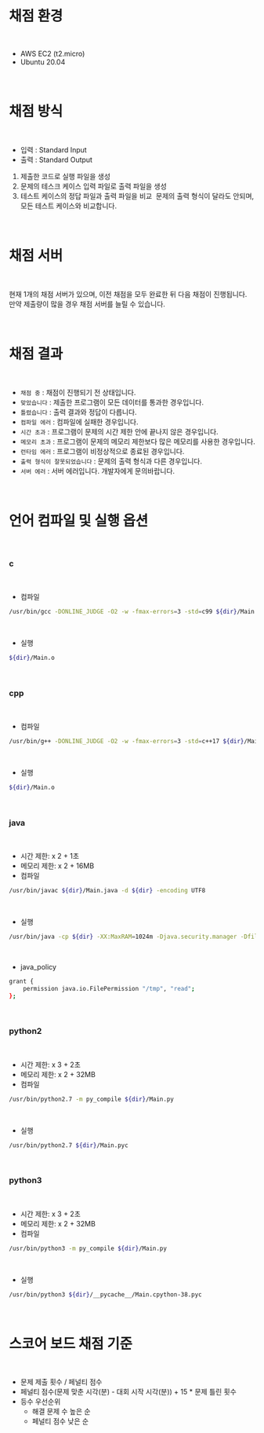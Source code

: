 # 채점 환경
​
+ AWS EC2 (t2.micro)
+ Ubuntu 20.04

​&nbsp;

# 채점 방식
​
+ 입력 : Standard Input
+ 출력 : Standard Output
​
​
​
1. 제출한 코드로 실행 파일을 생성
2. 문제의 테스크 케이스 입력 파일로 출력 파일을 생성
3. 테스트 케이스의 정답 파일과 출력 파일을 비교
​
문제의 출력 형식이 달라도 안되며, 모든 테스트 케이스와 비교합니다.

​&nbsp;
​&nbsp;

# 채점 서버
​​&nbsp;

현재 1개의 채점 서버가 있으며, 이전 채점을 모두 완료한 뒤 다음 채점이 진행됩니다.
​
만약 제출량이 많을 경우 채점 서버를 늘릴 수 있습니다.
​

​​&nbsp;


# 채점 결과
​
+ `채점 중` : 채점이 진행되기 전 상태입니다.
+ `맞았습니다` : 제출한 프로그램이 모든 데이터를 통과한 경우입니다.
+ `틀렸습니다` : 출력 결과와 정답이 다릅니다.
+ `컴파일 에러` : 컴파일에 실패한 경우입니다.
+ `시간 초과` : 프로그램이 문제의 시간 제한 안에 끝나지 않은 경우입니다.
+ `메모리 초과` : 프로그램이 문제의 메모리 제한보다 많은 메모리를 사용한 경우입니다.
+ `런타임 에러` : 프로그램이 비정상적으로 종료된 경우입니다.
+ `출력 형식이 잘못되었습니다` : 문제의 출력 형식과 다른 경우입니다.
+ `서버 에러` : 서버 에러입니다. 개발자에게 문의바랍니다.
​

​​&nbsp;
​

# 언어 컴파일 및 실행 옵션
​
​
​
### c
​
+ 컴파일
​
```bash
/usr/bin/gcc -DONLINE_JUDGE -O2 -w -fmax-errors=3 -std=c99 ${dir}/Main.c -static -lm -o ${dir}/Main.o
```
​
+ 실행
​
```bash
${dir}/Main.o
```
​
​
​
### cpp
​
+ 컴파일
​
```bash
/usr/bin/g++ -DONLINE_JUDGE -O2 -w -fmax-errors=3 -std=c++17 ${dir}/Main.cc -static -lm -o ${dir}/Main.o
```
​
+ 실행
​
```bash
${dir}/Main.o
```
​
​
​
### java
​
+ 시간 제한: x 2 + 1초
+ 메모리 제한: x 2 + 16MB
+ 컴파일
​
```bash
/usr/bin/javac ${dir}/Main.java -d ${dir} -encoding UTF8
```
​
+ 실행
​
```bash
/usr/bin/java -cp ${dir} -XX:MaxRAM=1024m -Djava.security.manager -Dfile.encoding=UTF-8 -Djava.security.policy=${__dirname}/../etc/java_policy -Djava.awt.headless=true Main
```
​
+ java_policy
​
```bash
grant {
    permission java.io.FilePermission "/tmp", "read";
};
```
​
​
​
### python2
​
+ 시간 제한: x 3 + 2초
+ 메모리 제한: x 2 + 32MB
+ 컴파일
​
```bash
/usr/bin/python2.7 -m py_compile ${dir}/Main.py
```
​
+ 실행
​
```bash
/usr/bin/python2.7 ${dir}/Main.pyc
```
​
​
​
### python3
​
+ 시간 제한: x 3 + 2초
+ 메모리 제한: x 2 + 32MB
+ 컴파일
​
```bash
/usr/bin/python3 -m py_compile ${dir}/Main.py
```
​
+ 실행
​
```bash
/usr/bin/python3 ${dir}/__pycache__/Main.cpython-38.pyc
```
&nbsp;
# 스코어 보드 채점 기준
​&nbsp;

+ 문제 제출 횟수 / 페널티 점수
+ 페널티 점수(문제 맞춘 시각(분) - 대회 시작 시각(분)) + 15 * 문제 틀린 횟수
+ 등수 우선순위
    - 해결 문제 수 높은 순
    - 페널티 점수 낮은 순